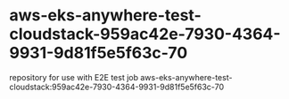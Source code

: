 # aws-eks-anywhere-test-cloudstack-959ac42e-7930-4364-9931-9d81f5e5f63c-70
repository for use with E2E test job aws-eks-anywhere-test-cloudstack:959ac42e-7930-4364-9931-9d81f5e5f63c-70
